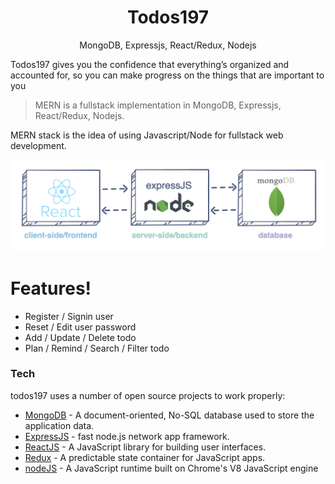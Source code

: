 <h1 align="center">
Todos197
</h1>
<p align="center">
MongoDB, Expressjs, React/Redux, Nodejs
</p>

Todos197 gives you the confidence that everything’s organized and accounted for, so you can make progress on the things that are important to you

> MERN is a fullstack implementation in MongoDB, Expressjs, React/Redux, Nodejs.

MERN stack is the idea of using Javascript/Node for fullstack web development.

<img src="https://github.com/georgesimos/readme-assets/blob/master/cinema-plus/mern.png" />

# Features!
  - Register / Signin user
  - Reset / Edit user password
  - Add / Update / Delete todo
  - Plan / Remind / Search / Filter todo 
  
### Tech
todos197 uses a number of open source projects to work properly:
* [MongoDB](https://www.mongodb.com/) - A document-oriented, No-SQL database used to store the application data.
* [ExpressJS](https://expressjs.com/) - fast node.js network app framework.
* [ReactJS](https://reactjs.org/) - A JavaScript library for building user interfaces.
* [Redux](https://redux.js.org/) - A predictable state container for JavaScript apps.
* [nodeJS](https://nodejs.org/) - A JavaScript runtime built on Chrome's V8 JavaScript engine
